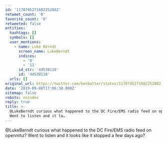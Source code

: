 ```yaml
---
id: '1170745271682252802'
retweet_count: '0'
favorite_count: '0'
retweeted: false
entities:
  hashtags: []
  symbols: []
  user_mentions:
    - name: Luke Berndt
      screen_name: LukeBerndt
      indices:
        - '0'
        - '11'
      id_str: '44538110'
      id: '44538110'
  urls: []
original_url: https://twitter.com/benbalter/status/1170745271682252802
date: '2019-09-08T17:06:38.000Z'
sitemap: false
robots: noindex
reply: true
title: >-
  @LukeBerndt curious what happened to the DC Fire/EMS radio feed on openmhz?
  Went to listen and it lo…
---
```


@LukeBerndt curious what happened to the DC Fire/EMS radio feed on openmhz? Went to listen and it looks like it stopped a few days ago?